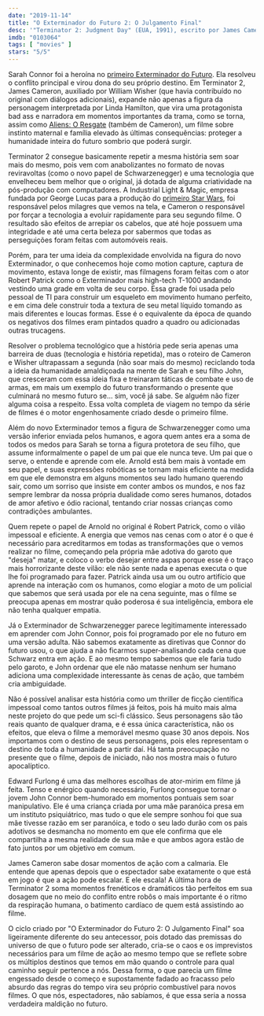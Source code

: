 ```yaml
---
date: "2019-11-14"
title: "O Exterminador do Futuro 2: O Julgamento Final"
desc: '"Terminator 2: Judgment Day" (EUA, 1991), escrito por James Cameron e William Wisher, dirigido por James Cameron, com Arnold Schwarzenegger, Linda Hamilton e Edward Furlong. Assistido na Baia do Pirata (revisto, pois já revi um milhão de vezes). Passando o texto para o especial no CinemAqui.'
imdb: "0103064"
tags: [ "movies" ]
stars: "5/5"
---
```

Sarah Connor foi a heroína no [primeiro Exterminador do Futuro](/o-exterminador-do-futuro). Ela resolveu o conflito principal e virou dona do seu próprio destino. Em Terminator 2, James Cameron, auxiliado por William Wisher (que havia contribuído no original com diálogos adicionais), expande não apenas a figura da personagem interpretada por Linda Hamilton, que vira uma protagonista bad ass e narradora em momentos importantes da trama, como se torna, assim como [Aliens: O Resgate](/aliens-o-resgate) (também de Cameron), um filme sobre instinto maternal e família elevado às últimas consequências: proteger a humanidade inteira do futuro sombrio que poderá surgir.

Terminator 2 consegue basicamente repetir a mesma história sem soar mais do mesmo, pois vem com anabolizantes no formato de novas reviravoltas (como o novo papel de Schwarzenegger) e uma tecnologia que envelheceu bem melhor que o original, já dotada de alguma criatividade na pós-produção com computadores. A Industrial Light & Magic, empresa fundada por George Lucas para a produção do [primeiro Star Wars](/guerra-nas-estrelas), foi responsável pelos milagres que vemos na tela, e Cameron o responsável por forçar a tecnologia a evoluir rapidamente para seu segundo filme. O resultado são efeitos de arrepiar os cabelos, que até hoje possuem uma integridade e até uma certa beleza por sabermos que todas as perseguições foram feitas com automóveis reais.

Porém, para ter uma ideia da complexidade envolvida na figura do novo Exterminador, o que conhecemos hoje como motion capture, captura de movimento, estava longe de existir, mas filmagens foram feitas com o ator Robert Patrick como o Exterminador mais high-tech T-1000 andando vestindo uma grade em volta de seu corpo. Essa grade foi usada pelo pessoal de TI para construir um esqueleto em movimento humano perfeito, e em cima dele construir toda a textura de seu metal líquido tomando as mais diferentes e loucas formas. Esse é o equivalente da época de quando os negativos dos filmes eram pintados quadro a quadro ou adicionadas outras trucagens.

Resolver o problema tecnológico que a história pede seria apenas uma barreira de duas (tecnologia e história repetida), mas o roteiro de Cameron e Wisher ultrapassam a segunda (não soar mais do mesmo) reciclando toda a ideia da humanidade amaldiçoada na mente de Sarah e seu filho John, que cresceram com essa ideia fixa e treinaram táticas de combate e uso de armas, em mais um exemplo do futuro transformando o presente que culminará no mesmo futuro se... sim, você já sabe. Se alguém não fizer alguma coisa a respeito. Essa volta completa de viagem no tempo da série de filmes é o motor engenhosamente criado desde o primeiro filme.

Além do novo Exterminador temos a figura de Schwarzenegger como uma versão inferior enviada pelos humanos, e agora quem antes era a soma de todos os medos para Sarah se torna a figura protetora de seu filho, que assume informalmente o papel de um pai que ele nunca teve. Um pai que o serve, o entende e aprende com ele. Arnold está bem mais à vontade em seu papel, e suas expressões robóticas se tornam mais eficiente na medida em que ele demonstra em alguns momentos seu lado humano querendo sair, como um sorriso que insiste em conter ambos os mundos, e nos faz sempre lembrar da nossa própria dualidade como seres humanos, dotados de amor afetivo e ódio racional, tentando criar nossas crianças como contradições ambulantes.

Quem repete o papel de Arnold no original é Robert Patrick, como o vilão impessoal e eficiente. A energia que vemos nas cenas com o ator é o que é necessário para acreditarmos em todas as transformações que o vemos realizar no filme, começando pela própria mãe adotiva do garoto que "deseja" matar, e coloco o verbo desejar entre aspas porque esse é o traço mais horrorizante deste vilão: ele não sente nada e apenas executa o que lhe foi programado para fazer. Patrick ainda usa um ou outro artifício que aprende na interação com os humanos, como elogiar a moto de um policial que sabemos que será usada por ele na cena seguinte, mas o filme se preocupa apenas em mostrar quão poderosa é sua inteligência, embora ele não tenha qualquer empatia.

Já o Exterminador de Schwarzenegger parece legitimamente interessado em aprender com John Connor, pois foi programado por ele no futuro em uma versão adulta. Não sabemos exatamente as diretivas que Connor do futuro usou, o que ajuda a não ficarmos super-analisando cada cena que Schwarz entra em ação. E ao mesmo tempo sabemos que ele faria tudo pelo garoto, e John ordenar que ele não matasse nenhum ser humano adiciona uma complexidade interessante às cenas de ação, que também cria ambiguidade.

Não é possível analisar esta história como um thriller de ficção científica impessoal como tantos outros filmes já feitos, pois há muito mais alma neste projeto do que pede um sci-fi clássico. Seus personagens são tão reais quanto de qualquer drama, e é essa única característica, não os efeitos, que eleva o filme a memorável mesmo quase 30 anos depois. Nos importamos com o destino de seus personagens, pois eles representam o destino de toda a humanidade a partir daí. Há tanta preocupação no presente que o filme, depois de iniciado, não nos mostra mais o futuro apocalíptico.

Edward Furlong é uma das melhores escolhas de ator-mirim em filme já feita. Tenso e enérgico quando necessário, Furlong consegue tornar o jovem John Connor bem-humorado em momentos pontuais sem soar manipulativo. Ele é uma criança criada por uma mãe paranóica presa em um instituto psiquiátrico, mas tudo o que ele sempre sonhou foi que sua mãe tivesse razão em ser paranóica, e todo o seu lado durão com os pais adotivos se desmancha no momento em que ele confirma que ele compartilha a mesma realidade de sua mãe e que ambos agora estão de fato juntos por um objetivo em comum.

James Cameron sabe dosar momentos de ação com a calmaria. Ele entende que apenas depois que o espectador sabe exatamente o que está em jogo é que a ação pode escalar. E ele escala! A última hora de Terminator 2 soma momentos frenéticos e dramáticos tão perfeitos em sua dosagem que no meio do conflito entre robôs o mais importante é o ritmo da respiração humana, o batimento cardíaco de quem está assistindo ao filme.

O ciclo criado por "O Exterminador do Futuro 2: O Julgamento Final" soa ligeiramente diferente do seu antecessor, pois dotado das premissas do universo de que o futuro pode ser alterado, cria-se o caos e os imprevistos necessários para um filme de ação ao mesmo tempo que se reflete sobre os múltiplos destinos que temos em mão quando o controle para qual caminho seguir pertence a nós. Dessa forma, o que parecia um filme engessado desde o começo e supostamente fadado ao fracasso pelo absurdo das regras do tempo vira seu próprio combustível para novos filmes. O que nós, espectadores, não sabíamos, é que essa seria a nossa verdadeira maldição no futuro.
